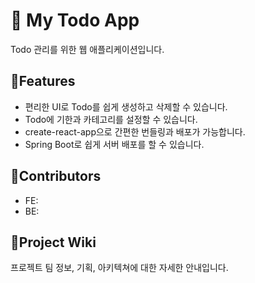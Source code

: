 # :gem: My Todo App

Todo 관리를 위한 웹 애플리케이션입니다.


## 🍡Features

- 편리한 UI로 Todo를 쉽게 생성하고 삭제할 수 있습니다.
- Todo에 기한과 카테고리를 설정할 수 있습니다.
- create-react-app으로 간편한 번들링과 배포가 가능합니다.
- Spring Boot로 쉽게 서버 배포를 할 수 있습니다.


## 🧶Contributors
- FE: 
- BE: 

## :book:Project Wiki
프로젝트 팀 정보, 기획, 아키텍쳐에 대한 자세한 안내입니다.